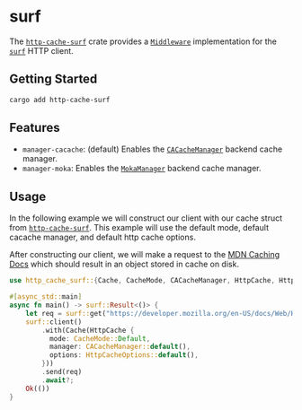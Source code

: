 # surf

The [`http-cache-surf`](https://github.com/06chaynes/http-cache/tree/latest/http-cache-surf) crate provides a [`Middleware`](https://docs.rs/http-cache/latest/http_cache/trait.Middleware.html) implementation for the [`surf`](https://github.com/http-rs/surf) HTTP client.

## Getting Started

```sh
cargo add http-cache-surf
```

## Features

- `manager-cacache`: (default) Enables the [`CACacheManager`](https://docs.rs/http-cache/latest/http_cache/struct.CACacheManager.html) backend cache manager.
- `manager-moka`: Enables the [`MokaManager`](https://docs.rs/http-cache/latest/http_cache/struct.MokaManager.html) backend cache manager.

## Usage

In the following example we will construct our client with our cache struct from [`http-cache-surf`](https://github.com/06chaynes/http-cache/tree/latest/http-cache-surf). This example will use the default mode, default cacache manager, and default http cache options.

After constructing our client, we will make a request to the [MDN Caching Docs](https://developer.mozilla.org/en-US/docs/Web/HTTP/Caching) which should result in an object stored in cache on disk.

```rust
use http_cache_surf::{Cache, CacheMode, CACacheManager, HttpCache, HttpCacheOptions};

#[async_std::main]
async fn main() -> surf::Result<()> {
    let req = surf::get("https://developer.mozilla.org/en-US/docs/Web/HTTP/Caching");
    surf::client()
        .with(Cache(HttpCache {
          mode: CacheMode::Default,
          manager: CACacheManager::default(),
          options: HttpCacheOptions::default(),
        }))
        .send(req)
        .await?;
    Ok(())
}
```
